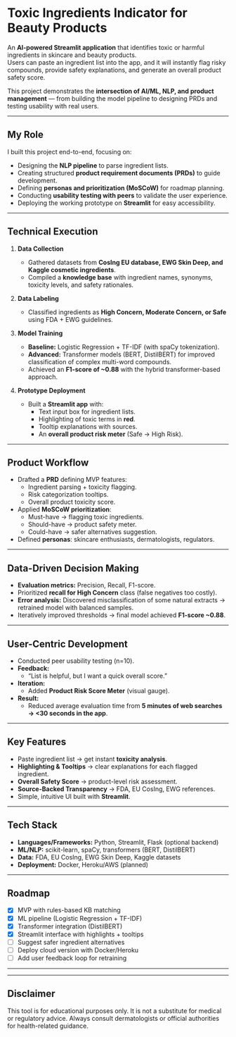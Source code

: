 #  Toxic Ingredients Indicator for Beauty Products  

An **AI-powered Streamlit application** that identifies toxic or harmful ingredients in skincare and beauty products.  
Users can paste an ingredient list into the app, and it will instantly flag risky compounds, provide safety explanations, and generate an overall product safety score.  

This project demonstrates the **intersection of AI/ML, NLP, and product management** — from building the model pipeline to designing PRDs and testing usability with real users.  

---

##  My Role  
I built this project end-to-end, focusing on:  
- Designing the **NLP pipeline** to parse ingredient lists.  
- Creating structured **product requirement documents (PRDs)** to guide development.  
- Defining **personas and prioritization (MoSCoW)** for roadmap planning.  
- Conducting **usability testing with peers** to validate the user experience.  
- Deploying the working prototype on **Streamlit** for easy accessibility.  

---

##  Technical Execution  
1. **Data Collection**  
   - Gathered datasets from **CosIng EU database, EWG Skin Deep, and Kaggle cosmetic ingredients**.  
   - Compiled a **knowledge base** with ingredient names, synonyms, toxicity levels, and safety rationales.  

2. **Data Labeling**  
   - Classified ingredients as **High Concern, Moderate Concern, or Safe** using FDA + EWG guidelines.  

3. **Model Training**  
   - **Baseline:** Logistic Regression + TF-IDF (with spaCy tokenization).  
   - **Advanced:** Transformer models (BERT, DistilBERT) for improved classification of complex multi-word compounds.  
   - Achieved an **F1-score of ~0.88** with the hybrid transformer-based approach.  

4. **Prototype Deployment**  
   - Built a **Streamlit app** with:  
     - Text input box for ingredient lists.  
     - Highlighting of toxic terms in **red**.  
     - Tooltip explanations with sources.  
     - An **overall product risk meter** (Safe → High Risk).  

---

##  Product Workflow  
- Drafted a **PRD** defining MVP features:  
  - Ingredient parsing + toxicity flagging.  
  - Risk categorization tooltips.  
  - Overall product toxicity score.  
- Applied **MoSCoW prioritization**:  
  - Must-have → flagging toxic ingredients.  
  - Should-have → product safety meter.  
  - Could-have → safer alternatives suggestion.  
- Defined **personas**: skincare enthusiasts, dermatologists, regulators.  

---

##  Data-Driven Decision Making  
- **Evaluation metrics:** Precision, Recall, F1-score.  
- Prioritized **recall for High Concern** class (false negatives too costly).  
- **Error analysis:** Discovered misclassification of some natural extracts → retrained model with balanced samples.  
- Iteratively improved thresholds → final model achieved **F1-score ~0.88**.  

---

##  User-Centric Development  
- Conducted peer usability testing (n=10).  
- **Feedback:**  
  - “List is helpful, but I want a quick overall score.”  
- **Iteration:**  
  - Added **Product Risk Score Meter** (visual gauge).  
- **Result:**  
  - Reduced average evaluation time from **5 minutes of web searches → <30 seconds in the app**.  

---

##  Key Features  
- Paste ingredient list → get instant **toxicity analysis**.  
- **Highlighting & Tooltips** → clear explanations for each flagged ingredient.  
- **Overall Safety Score** → product-level risk assessment.  
- **Source-Backed Transparency** → FDA, EU CosIng, EWG references.  
- Simple, intuitive UI built with **Streamlit**.  

---

##  Tech Stack  
- **Languages/Frameworks:** Python, Streamlit, Flask (optional backend)  
- **ML/NLP:** scikit-learn, spaCy, transformers (BERT, DistilBERT)  
- **Data:** FDA, EU CosIng, EWG Skin Deep, Kaggle datasets  
- **Deployment:** Docker, Heroku/AWS (planned)  

---

##  Roadmap  
- [x] MVP with rules-based KB matching  
- [x] ML pipeline (Logistic Regression + TF-IDF)  
- [x] Transformer integration (DistilBERT)  
- [x] Streamlit interface with highlights + tooltips  
- [ ] Suggest safer ingredient alternatives  
- [ ] Deploy cloud version with Docker/Heroku  
- [ ] Add user feedback loop for retraining  

---
---

## Disclaimer

This tool is for educational purposes only.
It is not a substitute for medical or regulatory advice. Always consult dermatologists or official authorities for health-related guidance.
